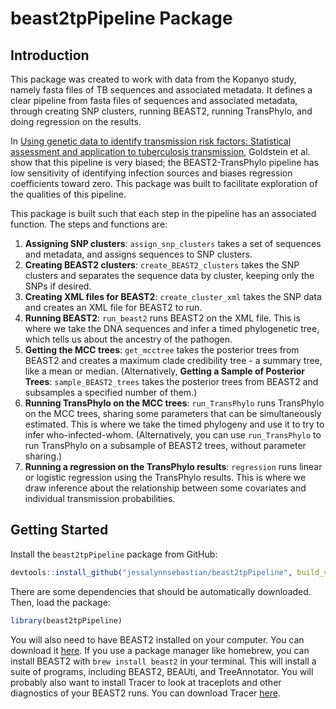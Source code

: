 # beast2tpPipeline Package

## Introduction

This package was created to work with data from the Kopanyo study, namely fasta files of TB sequences and
associated metadata. It defines a clear pipeline from fasta files of sequences and associated metadata, through
creating SNP clusters, running BEAST2, running TransPhylo, and doing regression on the results.

In [Using genetic data to identify transmission risk factors: Statistical assessment and application to tuberculosis transmission](https://journals.plos.org/ploscompbiol/article?id=10.1371/journal.pcbi.1010696),
Goldstein et al. show that this pipeline is very biased; the BEAST2-TransPhylo pipeline has low sensitivity of identifying infection sources and biases regression coefficients toward zero. This package was built to facilitate
exploration of the qualities of this pipeline.

This package is built such that each step in the pipeline has an associated function. The steps and functions are:

1. **Assigning SNP clusters**: `assign_snp_clusters` takes a set of sequences and metadata, and assigns sequences to SNP clusters.
2. **Creating BEAST2 clusters**: `create_BEAST2_clusters` takes the SNP clusters and separates the sequence data by cluster, keeping only the SNPs if desired.
3. **Creating XML files for BEAST2**: `create_cluster_xml` takes the SNP data and creates an XML file for BEAST2 to run.
4. **Running BEAST2**: `run_beast2` runs BEAST2 on the XML file. This is where we take the DNA sequences and infer a timed phylogenetic tree, which tells us about the ancestry of the pathogen.
5. **Getting the MCC trees**: `get_mcctree` takes the posterior trees from BEAST2 and creates a maximum clade credibility tree - a summary tree, like a mean or median.
(Alternatively, **Getting a Sample of Posterior Trees**: `sample_BEAST2_trees` takes the posterior trees from BEAST2
and subsamples a specified number of them.)
6. **Running TransPhylo on the MCC trees**: `run_TransPhylo` runs TransPhylo on the MCC trees, sharing some parameters that can be simultaneously estimated. This is where we take the timed phylogeny and use it to try to infer who-infected-whom.
(Alternatively, you can use `run_TransPhylo` to run TransPhylo on a subsample of BEAST2 trees, without parameter sharing.)
7. **Running a regression on the TransPhylo results**: `regression` runs linear or logistic regression using the TransPhylo results. This is where we draw inference about the relationship between some covariates and individual transmission probabilities.

## Getting Started

Install the `beast2tpPipeline` package from GitHub:

```r
devtools::install_github("jessalynnsebastian/beast2tpPipeline", build_vignettes = TRUE)
```

There are some dependencies that should be automatically downloaded. Then, load the package:

```r
library(beast2tpPipeline)
```

You will also need to have BEAST2 installed on your computer. You can download it [here](https://www.beast2.org/). If you use
a package manager like homebrew, you can install BEAST2 with `brew install beast2` in your terminal. This will install a suite 
of programs, including BEAST2, BEAUti, and TreeAnnotator. You will probably also want to install Tracer to look at traceplots
and other diagnostics of your BEAST2 runs. You can download Tracer [here](https://github.com/beast-dev/tracer/releases/tag/v1.7.2).
